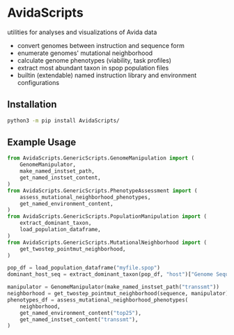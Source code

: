 # AvidaScripts

utilities for analyses and visualizations of Avida data
- convert genomes between instruction and sequence form
- enumerate genomes' mutational neighborhood
- calculate genome phenotypes (viability, task profiles)
- extract most abundant taxon in spop population files
- builtin (extendable) named instruction library and environment configurations

## Installation

```bash
python3 -m pip install AvidaScripts/
```

## Example Usage

```python
from AvidaScripts.GenericScripts.GenomeManipulation import (
    GenomeManipulator,
    make_named_instset_path,
    get_named_instset_content,
)
from AvidaScripts.GenericScripts.PhenotypeAssessment import (
    assess_mutational_neighborhood_phenotypes,
    get_named_environment_content,
)
from AvidaScripts.GenericScripts.PopulationManipulation import (
    extract_dominant_taxon,
    load_population_dataframe,
)
from AvidaScripts.GenericScripts.MutationalNeighborhood import (
    get_twostep_pointmut_neighborhood,
)

pop_df = load_population_dataframe("myfile.spop")
dominant_host_seq = extract_dominant_taxon(pop_df, "host")["Genome Sequence"]

manipulator = GenomeManipulator(make_named_instset_path("transsmt"))
neighborhood = get_twostep_pointmut_neighborhood(sequence, manipulator)
phenotypes_df = assess_mutational_neighborhood_phenotypes(
    neighborhood,
    get_named_environment_content("top25"),
    get_named_instset_content("transsmt"),
)
```
